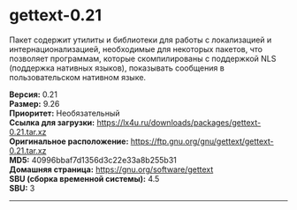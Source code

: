 # gettext-0.21

Пакет содержит утилиты и библиотеки для работы с локализацией и интернационализацией, необходимые для некоторых пакетов, что позволяет программам, которые скомпилированы с поддержкой NLS (поддержка нативных языков), показывать сообщения в пользовательском нативном языке.

**Версия:** 0.21
<br />
**Размер:** 9.26
<br />
**Приоритет:** Необязательный
<br />
**Ссылка для загрузки:** https://lx4u.ru/downloads/packages/gettext-0.21.tar.xz
<br />
**Оригинальное расположение:** https://ftp.gnu.org/gnu/gettext/gettext-0.21.tar.xz
<br />
**MD5:** 40996bbaf7d1356d3c22e33a8b255b31
<br />
**Домашняя страница:** https://gnu.org/software/gettext
        <br />
**SBU (сборка временной системы):** 4.5
<br />
**SBU:** 3

***
            